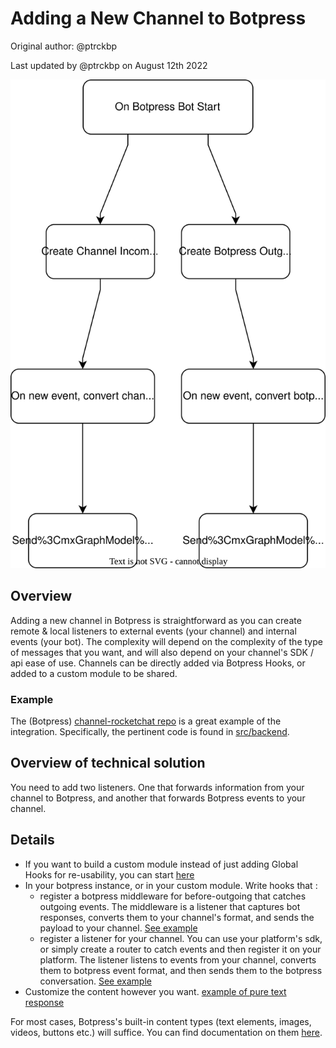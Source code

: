 # Adding a New Channel to Botpress

Original author: @ptrckbp

Last updated by @ptrckbp on August 12th 2022

![](./new-channel.svg)

## Overview
Adding a new channel in Botpress is straightforward as you can create remote & local listeners to external events (your channel) and internal events (your bot).  The complexity will depend on the complexity of the type of messages that you want, and will also depend on your channel's SDK / api ease of use. Channels can be directly added via Botpress Hooks, or added to a custom module to be shared.

### Example
The (Botpress) [channel-rocketchat repo](https://github.com/metsrl/channel-rocketchat) is a great example of the integration. Specifically, the pertinent code is found in [src/backend](https://github.com/metsrl/channel-rocketchat/tree/master/src/backend). 

## Overview of technical solution
You need to add two listeners. One that forwards information from your channel to Botpress, and another that forwards Botpress events to your channel. 

## Details

- If you want to build a custom module instead of just adding Global Hooks for re-usability, you can start [here](../Build%20Custom%20Modules%20Using%20Module%20Builder/README.md)
- In your botpress instance, or in your custom module. Write hooks that :
    - register a botpress middleware for before-outgoing that catches outgoing events. The middleware is a listener that captures bot responses, converts them to your channel's format, and sends the payload to your channel. [See example](https://github.com/metsrl/channel-rocketchat/blob/d4344d13311d41dcb13c19ce9b7551d832215631/src/backend/client.ts#L239-L262)
    - register a listener for your channel. You can use your platform's sdk, or simply create a router to catch events and then register it on your platform. The listener listens to events from your channel, converts them to botpress event format, and then sends them to the botpress conversation. [See example](https://github.com/metsrl/channel-rocketchat/blob/d4344d13311d41dcb13c19ce9b7551d832215631/src/backend/client.ts#L127)
- Customize the content however you want. [example of pure text response](https://github.com/metsrl/channel-rocketchat/blob/d4344d13311d41dcb13c19ce9b7551d832215631/src/backend/client.ts#L147)

For most cases, Botpress's built-in content types (text elements, images, videos, buttons etc.) will suffice. You can find documentation on them [here](https://github.com/botpress/typings/blob/master/sdk/botpress.d.ts#L1430-L1479).




